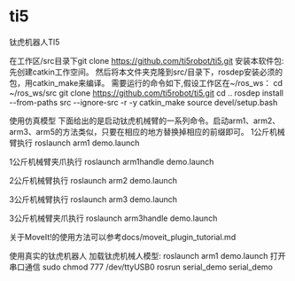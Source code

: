 # ti5
钛虎机器人TI5

在工作区/src目录下git clone https://github.com/ti5robot/ti5.git
安装本软件包:
先创建catkin工作空间。 然后将本文件夹克隆到src/目录下，rosdep安装必须的包，用catkin_make来编译。
需要运行的命令如下,假设工作区在~/ros_ws：
cd ~/ros_ws/src
git clone https://github.com/ti5robot/ti5.git
cd ..
rosdep install --from-paths src --ignore-src -r -y
catkin_make
source devel/setup.bash

使用仿真模型
下面给出的是启动钛虎机械臂的一系列命令。启动arm1、arm2、arm3、arm5的方法类似，只要在相应的地方替换掉相应的前缀即可。
1公斤机械臂执行 roslaunch arm1 demo.launch

1公斤机械臂夹爪执行 roslaunch arm1handle demo.launch

2公斤机械臂执行 roslaunch arm2 demo.launch

3公斤机械臂执行 roslaunch arm3 demo.launch

3公斤机械臂夹爪执行 roslaunch arm3handle demo.launch


关于MoveIt!的使用方法可以参考docs/moveit_plugin_tutorial.md

使用真实的钛虎机器人
加载钛虎机械人模型:
roslaunch arm1 demo.launch
打开串口通信
sudo chmod 777 /dev/ttyUSB0
rosrun serial_demo serial_demo
